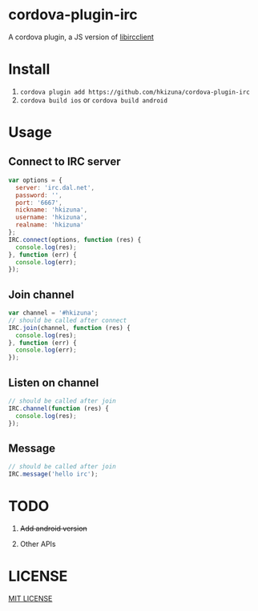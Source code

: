 # cordova-plugin-irc

A cordova plugin, a JS version of [libircclient](http://www.ulduzsoft.com/libircclient/)

# Install

1. ```cordova plugin add https://github.com/hkizuna/cordova-plugin-irc```
2. ```cordova build ios``` or ```cordova build android```

# Usage
## Connect to IRC server
```Javascript
var options = {
  server: 'irc.dal.net',
  password: '',
  port: '6667',
  nickname: 'hkizuna',
  username: 'hkizuna',
  realname: 'hkizuna'
};
IRC.connect(options, function (res) {
  console.log(res);
}, function (err) {
  console.log(err);
});
```

## Join channel
```Javascript
var channel = '#hkizuna';
// should be called after connect
IRC.join(channel, function (res) {
  console.log(res);
}, function (err) {
  console.log(err);
});
```

## Listen on channel
```Javascript
// should be called after join
IRC.channel(function (res) {
  console.log(res);
});
```

## Message
```Javascript
// should be called after join
IRC.message('hello irc');
```

# TODO

1. ~~Add android version~~

2. Other APIs

# LICENSE

[MIT LICENSE](http://opensource.org/licenses/MIT)
